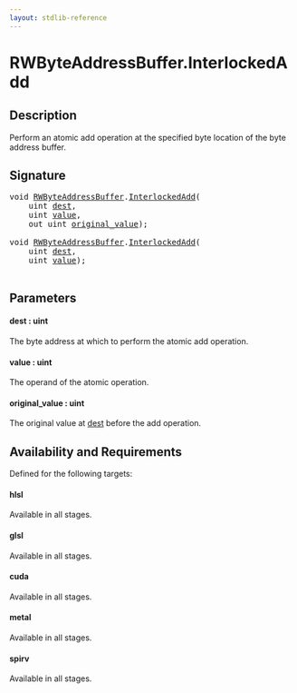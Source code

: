 ```yaml
---
layout: stdlib-reference
---
```


# RWByteAddressBuffer\.InterlockedAdd

## Description

Perform an atomic add operation at the specified byte
location of the byte address buffer.



## Signature 

<pre>
<span class="code_keyword">void</span> <a href="../types/rwbyteaddressbuffer-0126d/index.html" class="code_type">RWByteAddressBuffer</a>.<a href="interlockedadd-0b.html">InterlockedAdd</a>(
    <span class="code_keyword">uint</span> <a href="interlockedadd-0b.html#decl-dest" class="code_param">dest</a>,
    <span class="code_keyword">uint</span> <a href="interlockedadd-0b.html#decl-value" class="code_param">value</a>,
    <span class="code_keyword">out</span> <span class="code_keyword">uint</span> <a href="interlockedadd-0b.html#decl-original_value" class="code_param">original_value</a>);

<span class="code_keyword">void</span> <a href="../types/rwbyteaddressbuffer-0126d/index.html" class="code_type">RWByteAddressBuffer</a>.<a href="interlockedadd-0b.html">InterlockedAdd</a>(
    <span class="code_keyword">uint</span> <a href="interlockedadd-0b.html#decl-dest" class="code_param">dest</a>,
    <span class="code_keyword">uint</span> <a href="interlockedadd-0b.html#decl-value" class="code_param">value</a>);

</pre>

## Parameters

####  <a id="decl-dest"></a>dest  : uint
The byte address at which to perform the atomic add operation.

####  <a id="decl-value"></a>value  : uint
The operand of the atomic operation.

####  <a id="decl-original_value"></a>original\_value  : uint
The original value at <span class='code'><a href="interlockedadd-0b.html#decl-dest" class="code_param">dest</a></span> before the add operation.


## Availability and Requirements

Defined for the following targets:

#### hlsl
Available in all stages.

#### glsl
Available in all stages.

#### cuda
Available in all stages.

#### metal
Available in all stages.

#### spirv
Available in all stages.



